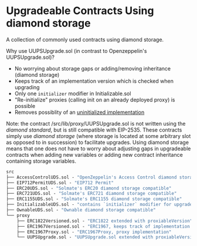 # Upgradeable Contracts Using diamond storage

A collection of commonly used contracts using diamond storage.

Why use UUPSUpgrade.sol (in contrast to Openzeppelin's UUPSUpgrade.sol)?

- No worrying about storage gaps or adding/removing inheritance (diamond storage)
- Keeps track of an implementation version which is checked when upgrading
- Only one `initializer` modifier in Initializable.sol
- "Re-initialize" proxies (calling init on an already deployed proxy) is possible
- Removes possiblity of an [uninitialized implementation](https://medium.com/immunefi/wormhole-uninitialized-proxy-bugfix-review-90250c41a43a)

Note: the contract /src/lib/proxy/UUPSUpgrade.sol is not written using the _diamond standard_,
but is still compatible with EIP-2535.
These contracts simply use _diamond storage_ (where storage is located at some arbitrary slot as opposed to in succession)
to facilitate upgrades.
Using diamond storage means that one does not have to worry about adjusting gaps in upgradeable contracts when adding
new variables or adding new contract inheritance containing storage variables.

```ml
src
├── AccessControlUDS.sol - "OpenZeppelin's Access Control diamond storage compatible"
├── EIP712PermitUDS.sol - "EIP712 Permit"
├── ERC20UDS.sol - "Solmate's ERC20 diamond storage compatible"
├── ERC721UDS.sol - "Solmate's ERC721 diamond storage compatible"
├── ERC1155UDS.sol - "Solmate's ERC1155 diamond storage compatible"
├── InitializableUDS.sol - "contains `initializer` modifier for upgradeable contracts using UUPSUpgrade"
├── OwnableUDS.sol - "Ownable diamond storage compatible"
└── proxy
    ├── ERC1822Versioned.sol - "ERC1822 extended with proxiableVersion"
    ├── ERC1967Versioned.sol - "ERC1967, keeps track of implementation version"
    ├── ERC1967Proxy.sol - "ERC1967Proxy, proxy implementation"
    └── UUPSUpgrade.sol - "UUPSUpgrade.sol extended with proxiableVersion"
```
